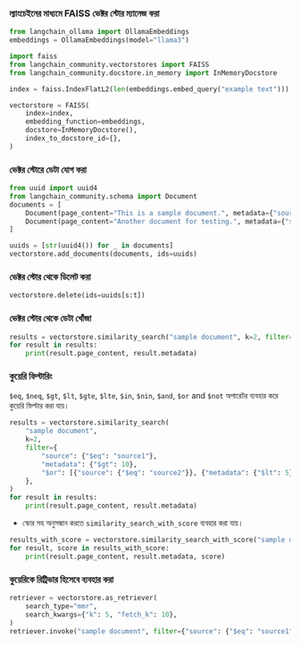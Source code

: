 ### ল্যাংচেইনের মাধ্যমে FAISS ভেক্টর স্টোর ম্যানেজ করা

```python
from langchain_ollama import OllamaEmbeddings
embeddings = OllamaEmbeddings(model="llama3")
```

```python
import faiss
from langchain_community.vectorstores import FAISS
from langchain_community.docstore.in_memory import InMemoryDocstore

index = faiss.IndexFlatL2(len(embeddings.embed_query("example text")))

vectorstore = FAISS(
    index=index,
    embedding_function=embeddings,
    docstore=InMemoryDocstore(),
    index_to_docstore_id={},
)
```

### ভেক্টর স্টোরে ডেটা যোগ করা

```python
from uuid import uuid4
from langchain_community.schema import Document
documents = [
    Document(page_content="This is a sample document.", metadata={"source": "source1"}),
    Document(page_content="Another document for testing.", metadata={"source": "source2"}),
]

uuids = [str(uuid4()) for _ in documents]
vectorstore.add_documents(documents, ids=uuids)
```

### ভেক্টর স্টোর থেকে ডিলেট করা

```python
vectorstore.delete(ids=uuids[s:t])
```

### ভেক্টর স্টোর থেকে ডেটা খোঁজা

```python
results = vectorstore.similarity_search("sample document", k=2, filter={"source": "source1"})
for result in results:
    print(result.page_content, result.metadata)
```

### কুয়েরি ফিল্টারিং

`$eq`, `$neq`, `$gt`, `$lt`, `$gte`, `$lte`, `$in`, `$nin`, `$and`, `$or` and `$not` অপারেটর ব্যবহার করে কুয়েরি ফিল্টার করা যায়।

```python
results = vectorstore.similarity_search(
    "sample document",
    k=2,
    filter={
        "source": {"$eq": "source1"},
        "metadata": {"$gt": 10},
        "$or": [{"source": {"$eq": "source2"}}, {"metadata": {"$lt": 5}}],
    },
)
for result in results:
    print(result.page_content, result.metadata)
```

- স্কোর সহ অনুসন্ধান করতে `similarity_search_with_score` ব্যবহার করা যায়।

```python
results_with_score = vectorstore.similarity_search_with_score("sample document", k=2)
for result, score in results_with_score:
    print(result.page_content, result.metadata, score)
```

### কুয়েরিকে রিট্রিভার হিসেবে ব্যবহার করা

```python
retriever = vectorstore.as_retriever(
    search_type="mmr",
    search_kwargs={"k": 5, "fetch_k": 10},
)
retriever.invoke("sample document", filter={"source": {"$eq": "source1"}})
```
